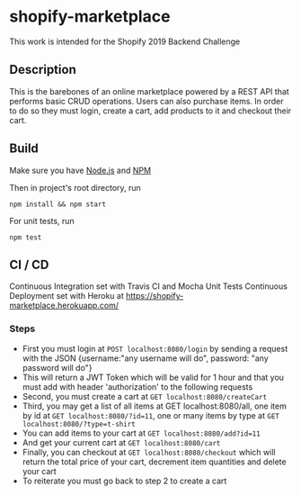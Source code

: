 # shopify-marketplace
This work is intended for the Shopify 2019 Backend Challenge

## Description
This is the barebones of an online marketplace powered by a REST API that performs basic CRUD operations.
Users can also purchase items. In order to do so they must login, create a cart, add products to it and checkout their cart.

## Build
Make sure you have [Node.js](https://nodejs.org) and [NPM](https://npmjs.com)

Then in project's root directory, run
```
npm install && npm start
```

For unit tests, run
```
npm test
```

## CI / CD
Continuous Integration set with Travis CI and Mocha Unit Tests
Continuous Deployment set with Heroku at https://shopify-marketplace.herokuapp.com/

### Steps
* First you must login at  ```POST localhost:8080/login``` by sending a request with the JSON {username:"any username will do", password: "any password will do"}
* This will return a JWT Token which will be valid for 1 hour and that you must add with header 'authorization' to the following requests
* Second, you must create a cart at ```GET localhost:8080/createCart```
* Third, you may get a list of all items at GET localhost:8080/all, one item by id at ```GET localhost:8080/?id=11```, one or many items by type at ```GET localhost:8080/?type=t-shirt```
* You can add items to your cart at ```GET localhost:8080/add?id=11```
* And get your current cart at ```GET localhost:8080/cart``` 
* Finally, you can checkout at ```GET localhost:8080/checkout```  which will return the total price of your cart, decrement item quantities and delete your cart
* To reiterate you must go back to step 2 to create a cart